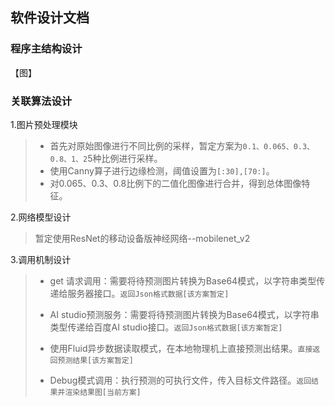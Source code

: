 ## 软件设计文档

### 程序主结构设计
【图】
### 关联算法设计
1.图片预处理模块
> - 首先对原始图像进行不同比例的采样，暂定方案为`0.1、0.065、0.3、0.8、1、2`5种比例进行采样。
> - 使用Canny算子进行边缘检测，阈值设置为`[:30],[70:]`。
> - 对0.065、0.3、0.8比例下的二值化图像进行合并，得到总体图像特征。

2.网络模型设计

> 暂定使用ResNet的移动设备版神经网络--mobilenet_v2

3.调用机制设计
> - get 请求调用：需要将待预测图片转换为Base64模式，以字符串类型传递给服务器接口。`返回Json格式数据[该方案暂定]`
> 
> - AI studio预测服务：需要将待预测图片转换为Base64模式，以字符串类型传递给百度AI studio接口。`返回Json格式数据[该方案暂定]`
> - 使用Fluid异步数据读取模式，在本地物理机上直接预测出结果。`直接返回预测结果[该方案暂定]`
> - Debug模式调用：执行预测的可执行文件，传入目标文件路径。`返回结果并渲染结果图[当前方案]`